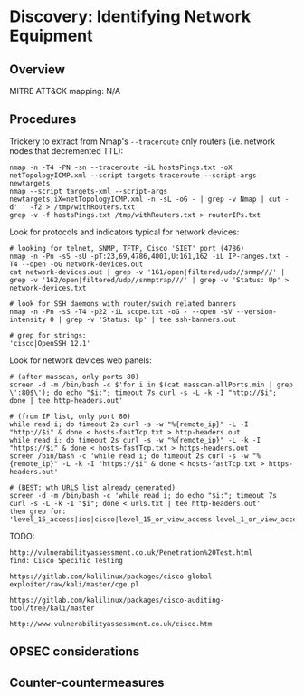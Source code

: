 
# Discovery: Identifying Network Equipment

## Overview

MITRE ATT&CK mapping: N/A

## Procedures

Trickery to extract from Nmap's `--traceroute` only routers (i.e. network nodes that decremented TTL):

```
nmap -n -T4 -PN -sn --traceroute -iL hostsPings.txt -oX netTopologyICMP.xml --script targets-traceroute --script-args newtargets
nmap --script targets-xml --script-args newtargets,iX=netTopologyICMP.xml -n -sL -oG - | grep -v Nmap | cut -d' ' -f2 > /tmp/withRouters.txt
grep -v -f hostsPings.txt /tmp/withRouters.txt > routerIPs.txt
```

Look for protocols and indicators typical for network devices:

```
# looking for telnet, SNMP, TFTP, Cisco 'SIET' port (4786)
nmap -n -Pn -sS -sU -pT:23,69,4786,4001,U:161,162 -iL IP-ranges.txt -T4 --open -oG network-devices.out
cat network-devices.out | grep -v '161/open|filtered/udp//snmp///' | grep -v '162/open|filtered/udp//snmptrap///' | grep -v 'Status: Up' > network-devices.txt

# look for SSH daemons with router/swich related banners
nmap -n -Pn -sS -T4 -p22 -iL scope.txt -oG - --open -sV --version-intensity 0 | grep -v 'Status: Up' | tee ssh-banners.out

# grep for strings: 
'cisco|OpenSSH 12.1'
```

Look for network devices web panels:

```
# (after masscan, only ports 80)
screen -d -m /bin/bash -c $'for i in $(cat masscan-allPorts.min | grep \':80$\'); do echo "$i:"; timeout 7s curl -s -L -k -I "http://$i"; done | tee http-headers.out'

# (from IP list, only port 80)
while read i; do timeout 2s curl -s -w "%{remote_ip}" -L -I "http://$i" & done < hosts-fastTcp.txt > http-headers.out
while read i; do timeout 2s curl -s -w "%{remote_ip}" -L -k -I "https://$i" & done < hosts-fastTcp.txt > https-headers.out
screen /bin/bash -c 'while read i; do timeout 2s curl -s -w "%{remote_ip}" -L -k -I "https://$i" & done < hosts-fastTcp.txt > https-headers.out'

# (BEST: wth URLS list already generated)
screen -d -m /bin/bash -c 'while read i; do echo "$i:"; timeout 7s curl -s -L -k -I "$i"; done < urls.txt | tee http-headers.out'
then grep for:
'level_15_access|ios|cisco|level_15_or_view_access|level_1_or_view_access'
```

TODO:

```
http://vulnerabilityassessment.co.uk/Penetration%20Test.html
find: Cisco Specific Testing

https://gitlab.com/kalilinux/packages/cisco-global-exploiter/raw/kali/master/cge.pl

https://gitlab.com/kalilinux/packages/cisco-auditing-tool/tree/kali/master

http://www.vulnerabilityassessment.co.uk/cisco.htm
```

## OPSEC considerations

## Counter-countermeasures
